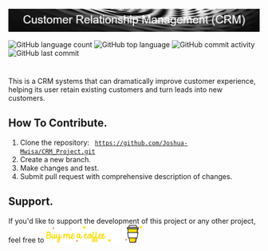 ![RedDot logo](https://github.com/Joshua-Mwisa/CRM_Project/blob/master/Customer_Relationship_Management_(CRM).png)

![GitHub language count](https://img.shields.io/github/languages/count/Joshua-Mwisa/CRM_Project) 
![GitHub top language](https://img.shields.io/github/languages/top/Joshua-Mwisa/CRM_Project)
![GitHub commit activity](https://img.shields.io/github/commit-activity/w/Joshua-Mwisa/CRM_Project) 
![GitHub last commit](https://img.shields.io/github/last-commit/Joshua-Mwisa/CRM_Project)

#

This is a CRM systems that can dramatically improve customer experience, helping its user retain existing customers and turn leads into new customers.

## How To Contribute.

1. Clone the repository: <code> https://github.com/Joshua-Mwisa/CRM_Project.git </code>
2. Create a new branch.
3. Make changes and test.
4. Submit pull request with comprehensive description of changes.

## Support.

If you'd like to support the development of this project or any other project, feel free to [![coffee](https://github.com/Joshua-Mwisa/CRM_Project/blob/master/official%20coffee.png)](https://www.buymeacoffee.com/josh_m) 
